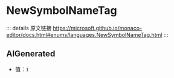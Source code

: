 # NewSymbolNameTag

<backTop />
        
::: details 原文链接
https://microsoft.github.io/monaco-editor/docs.html#enums/languages.NewSymbolNameTag.html
:::

## AIGenerated
- 值：`1`